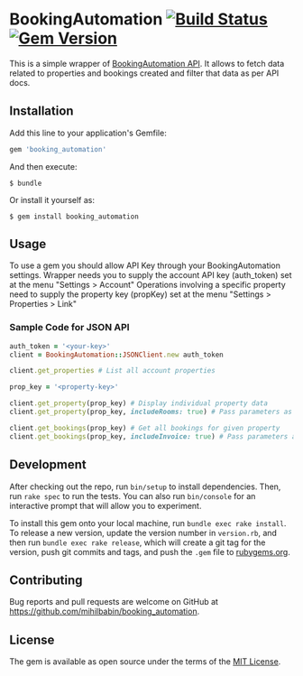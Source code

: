 # BookingAutomation [![Build Status](https://travis-ci.com/mihilbabin/booking_automation.svg?branch=master)](https://travis-ci.com/mihilbabin/booking_automation) [![Gem Version](https://badge.fury.io/rb/booking_automation.svg)](https://badge.fury.io/rb/booking_automation)

This is a simple wrapper of [BookingAutomation API](https://manage.bookingautomation.com/api/index.html). It allows to fetch data related to properties and bookings created and filter that data as per API docs.

## Installation

Add this line to your application's Gemfile:

```ruby
gem 'booking_automation'
```

And then execute:

    $ bundle

Or install it yourself as:

    $ gem install booking_automation

## Usage

To use a gem you should allow API Key through your BookingAutomation settings.
Wrapper needs you to supply the account API key (auth_token) set at the menu "Settings > Account"
Operations involving a specific property need to supply the property key (propKey) set at the menu "Settings > Properties > Link"

### Sample Code for JSON API

```ruby
auth_token = '<your-key>'
client = BookingAutomation::JSONClient.new auth_token

client.get_properties # List all account properties

prop_key = '<property-key>'

client.get_property(prop_key) # Display individual property data
client.get_property(prop_key, includeRooms: true) # Pass parameters as per docs

client.get_bookings(prop_key) # Get all bookings for given property
client.get_bookings(prop_key, includeInvoice: true) # Pass parameters as per docs
```

## Development

After checking out the repo, run `bin/setup` to install dependencies. Then, run `rake spec` to run the tests. You can also run `bin/console` for an interactive prompt that will allow you to experiment.

To install this gem onto your local machine, run `bundle exec rake install`. To release a new version, update the version number in `version.rb`, and then run `bundle exec rake release`, which will create a git tag for the version, push git commits and tags, and push the `.gem` file to [rubygems.org](https://rubygems.org).

## Contributing

Bug reports and pull requests are welcome on GitHub at https://github.com/mihilbabin/booking_automation.

## License

The gem is available as open source under the terms of the [MIT License](https://opensource.org/licenses/MIT).
